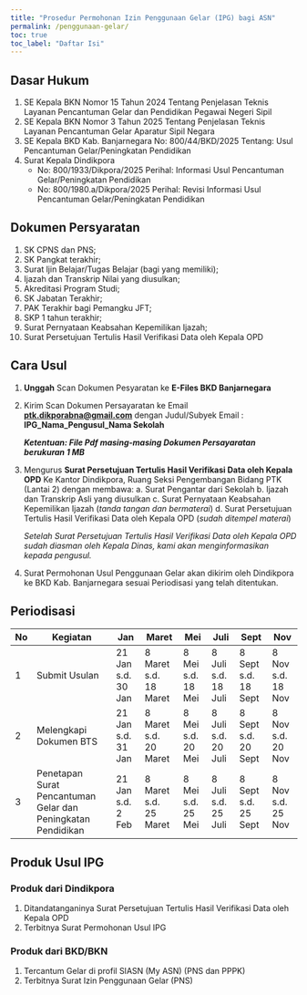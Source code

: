 ```yaml
---
title: "Prosedur Permohonan Izin Penggunaan Gelar (IPG) bagi ASN"
permalink: /penggunaan-gelar/
toc: true
toc_label: "Daftar Isi"
---
```

## Dasar Hukum
1. SE Kepala BKN Nomor 15 Tahun 2024 Tentang Penjelasan Teknis Layanan Pencantuman Gelar dan Pendidikan Pegawai Negeri Sipil 
2. SE Kepala BKN Nomor 3 Tahun 2025 Tentang Penjelasan Teknis Layanan Pencantuman Gelar Aparatur Sipil Negara
3. SE Kepala BKD Kab. Banjarnegara No: 800/44/BKD/2025 Tentang: Usul Pencantuman Gelar/Peningkatan Pendidikan
4. Surat Kepala Dindikpora
    * No: 800/1933/Dikpora/2025 Perihal: Informasi Usul Pencantuman Gelar/Peningkatan Pendidikan
    * No: 800/1980.a/Dikpora/2025 Perihal: Revisi Informasi Usul Pencantuman Gelar/Peningkatan Pendidikan
  
## Dokumen Persyaratan
1. SK CPNS dan PNS; 
2. SK Pangkat terakhir; 
3. Surat ljin Belajar/Tugas Belajar (bagi yang memiliki); 
4. Ijazah dan Transkrip Nilai yang diusulkan; 
5. Akreditasi Program Studi; 
6. SK Jabatan Terakhir; 
7. PAK Terakhir bagi Pemangku JFT; 
8. SKP 1 tahun terakhir; 
9. Surat Pernyataan Keabsahan Kepemilikan Ijazah; 
10. Surat Persetujuan Tertulis Hasil Verifikasi Data oleh Kepala OPD

## Cara Usul
1. **Unggah** Scan Dokumen Pesyaratan ke **E-Files BKD Banjarnegara**
2. Kirim Scan Dokumen Persayaratan ke Email **ptk.dikporabna@gmail.com** dengan Judul/Subyek Email : **IPG_Nama_Pengusul_Nama Sekolah**

   ***Ketentuan: File Pdf masing-masing Dokumen Persayaratan berukuran 1 MB***
  
4. Mengurus **Surat Persetujuan Tertulis Hasil Verifikasi Data oleh Kepala OPD** Ke Kantor Dindikpora, Ruang Seksi Pengembangan Bidang PTK (Lantai 2) dengan membawa:
   a. Surat Pengantar dari Sekolah
   b. Ijazah dan Transkrip Asli yang diusulkan
   c. Surat Pernyataan Keabsahan Kepemilikan Ijazah (*tanda tangan dan bermaterai*)
   d. Surat Persetujuan Tertulis Hasil Verifikasi Data oleh Kepala OPD (*sudah ditempel materai*)

   *Setelah Surat Persetujuan Tertulis Hasil Verifikasi Data oleh Kepala OPD sudah diasman oleh Kepala Dinas, kami akan menginformasikan kepada pengusul.*
   
6. Surat Permohonan Usul Penggunaan Gelar akan dikirim oleh Dindikpora ke BKD Kab. Banjarnegara sesuai Periodisasi yang telah ditentukan.

## Periodisasi
| No  | Kegiatan                | Jan | Maret | Mei | Juli | Sept | Nov |
| --- | -----------             | --- | ---   | --- | ---  | ---  | --- | 
| 1   | Submit Usulan           | 21 Jan s.d. 30 Jan | 8 Maret s.d. 18 Maret | 8 Mei s.d. 18 Mei | 8 Juli s.d. 18 Juli | 8 Sept s.d. 18 Sept | 8 Nov s.d. 18 Nov |
| 2   | Melengkapi Dokumen BTS  |  21 Jan s.d. 31 Jan | 8 Maret s.d. 20 Maret | 8 Mei s.d. 20 Mei | 8 Juli s.d. 20 Juli | 8 Sept s.d. 20 Sept | 8 Nov s.d. 20 Nov |
| 3   | Penetapan Surat Pencantuman Gelar dan Peningkatan Pendidikan |  21 Jan s.d. 2 Feb | 8 Maret s.d. 25 Maret | 8 Mei s.d. 25 Mei | 8 Juli s.d. 25 Juli | 8 Sept s.d. 25 Sept | 8 Nov s.d. 25 Nov |

## Produk Usul IPG
### Produk dari Dindikpora
1. Ditandatanganinya Surat Persetujuan Tertulis Hasil Verifikasi Data oleh Kepala OPD
2. Terbitnya Surat Permohonan Usul IPG

### Produk dari BKD/BKN
1. Tercantum Gelar di profil SIASN (My ASN) (PNS dan PPPK)
2. Terbitnya Surat Izin Penggunaan Gelar (PNS)


